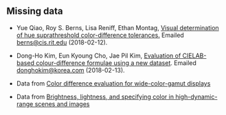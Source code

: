 ## Missing data

* Yue Qiao, Roy S. Berns, Lisa Reniff, Ethan Montag,
  [Visual determination of hue suprathreshold color-difference
  tolerances.](https://doi.org/10.1002/(SICI)1520-6378(199810)23:5<302::AID-COL6>3.0.CO;2-%23)
  Emailed <berns@cis.rit.edu> (2018-02-12).

* Dong-Ho Kim, Eun Kyoung Cho, Jae Pil Kim,
  [Evaluation of CIELAB-based colour-difference formulae using a new
  dataset](https://doi.org/10.1002/col.1052).
  Emailed <donghokim@korea.com> (2018-02-13).

* Data from [Color difference evaluation for wide-color-gamut
  displays](https://doi.org/10.1364/JOSAA.394132)

* Data from [Brightness, lightness, and specifying color in high-dynamic-range scenes
  and images](https://doi.org/10.1117/12.872075)

